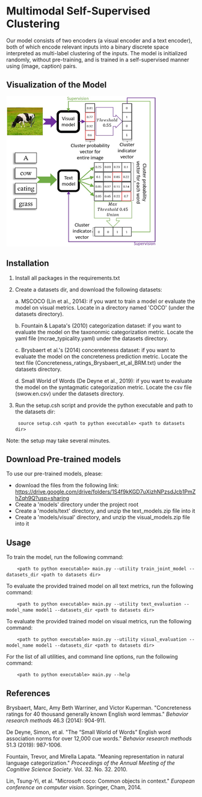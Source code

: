 # Multimodal Self-Supervised Clustering

Our model consists of two encoders (a visual encoder and a text encoder), both of which encode relevant inputs into a binary discrete space interpreted as multi-label clustering of the inputs. The model is initialized randomly, without pre-training, and is trained in a self-supervised manner using (image, caption) pairs.



## Visualization of the Model

<img src="model_desc.jpg" width="400" height="400">



## Installation

1. Install all packages in the requirements.txt

2. Create a datasets dir, and download the following datasets:

    a. MSCOCO (Lin et al., 2014): if you want to train a model or evaluate the model on visual metrics. Locate in a directory named 'COCO' (under the datasets directory).
    
    b. Fountain & Lapata's (2010) categorization dataset: if you want to evaluate the model on the taxononmic categorization metric. Locate the yaml file (mcrae_typicality.yaml) under the datasets directory.
    
    c. Brysbaert et al.'s (2014) concereteness dataset: if you want to evaluate the model on the concreteness prediction metric. Locate the text file (Concreteness_ratings_Brysbaert_et_al_BRM.txt) under the datasets directory.
    
    d. Small World of Words (De Deyne et al., 2019): if you want to evaluate the model on the syntagmatic categorization metric. Locate the csv file (swow.en.csv) under the datasets directory.


3. Run the setup.csh script and provide the python executable and path to the datasets dir:

        source setup.csh <path to python executable> <path to datasets dir>
        
Note: the setup may take several minutes.



## Download Pre-trained models

To use our pre-trained models, please:

- download the files from the following link:
    https://drive.google.com/drive/folders/1S4f9kKGD7uXizhNPzsdJcb1PmZhZqh9Q?usp=sharing
- Create a 'models' directory under the project root
- Create a 'models/text' directory, and unzip the text_models.zip file into it
- Create a 'models/visual' directory, and unzip the visual_models.zip file into it


## Usage

To train the model, run the following command:

        <path to python executable> main.py --utility train_joint_model --datasets_dir <path to datasets dir>
        
To evaluate the provided trained model on all text metrics, run the following command:

        <path to python executable> main.py --utility text_evaluation --model_name model1 --datasets_dir <path to datasets dir>
        
To evaluate the provided trained model on visual metrics, run the following command:

        <path to python executable> main.py --utility visual_evaluation --model_name model1 --datasets_dir <path to datasets dir>
        
For the list of all utilities, and command line options, run the following command:

        <path to python executable> main.py --help
        
        
        
## References

Brysbaert, Marc, Amy Beth Warriner, and Victor Kuperman. "Concreteness ratings for 40 thousand generally known English word lemmas." *Behavior research methods* 46.3 (2014): 904-911.

De Deyne, Simon, et al. "The “Small World of Words” English word association norms for over 12,000 cue words." *Behavior research methods* 51.3 (2019): 987-1006.

Fountain, Trevor, and Mirella Lapata. "Meaning representation in natural language categorization." *Proceedings of the Annual Meeting of the Cognitive Science Society*. Vol. 32. No. 32. 2010.

Lin, Tsung-Yi, et al. "Microsoft coco: Common objects in context." *European conference on computer vision*. Springer, Cham, 2014.
